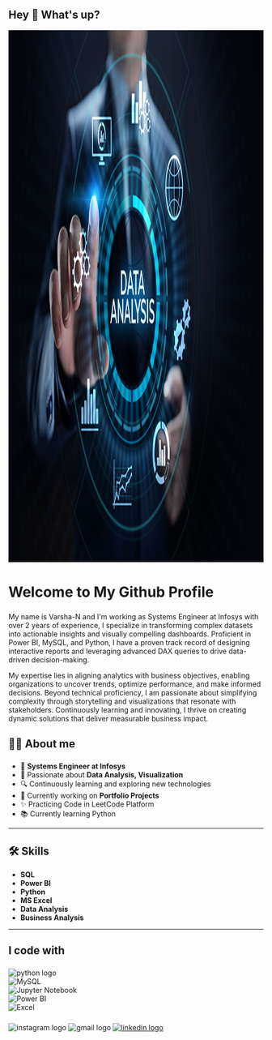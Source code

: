 


<!--
**Varsha-N-17/Varsha-N-17** is a ✨ _special_ ✨ repository because its `README.md` (this file) appears on your GitHub profile.

Here are some ideas to get you started:

- 🔭 I’m currently working on ...
- 🌱 I’m currently learning ...
- 👯 I’m looking to collaborate on ...
- 🤔 I’m looking for help with ...
- 💬 Ask me about ...
- 📫 How to reach me: ...
- 😄 Pronouns: ...
- ⚡ Fun fact: ...
-->
<h2 align="left">Hey 👋 What's up?</h2>

<div align="center">
  <img height="1050" width="1150" src="DataGithub.jpg" />
</div>
<h1 align="left"> Welcome to My Github Profile</h1>

###

<p align="left">My name is Varsha-N and I'm working as Systems Engineer at Infosys  with over 2 years of experience, I specialize in transforming complex datasets into actionable insights and visually compelling dashboards. Proficient in Power BI, MySQL, and Python, I have a proven track record of designing interactive reports and leveraging advanced DAX queries to drive data-driven decision-making.

My expertise lies in aligning analytics with business objectives, enabling organizations to uncover trends, optimize performance, and make informed decisions. Beyond technical proficiency, I am passionate about simplifying complexity through storytelling and visualizations that resonate with stakeholders. Continuously learning and innovating, I thrive on creating dynamic solutions that deliver measurable business impact.</nr></p>

###

<h2 align="left">👩‍💻 About me</h2>

###
- 🌟 **Systems Engineer at Infosys**  
- 🎯 Passionate about **Data Analysis, Visualization**  
- 🔍 Continuously learning and exploring new technologies  
- 🚀 Currently working on **Portfolio Projects**
- ✨ Practicing Code in LeetCode Platform
- 📚 Currently learning Python 

---

## 🛠️ Skills  
- **SQL**  
- **Power BI**  
- **Python**  
- **MS Excel**    
- **Data Analysis**  
- **Business Analysis**  

---



###

<h2 align="left">I code with</h2>

###

<div align="left">
  <img src="https://cdn.jsdelivr.net/gh/devicons/devicon/icons/python/python-original.svg" height="50" alt="python logo"  /> <br>
  <img src="https://cdn.jsdelivr.net/gh/devicons/devicon/icons/mysql/mysql-original.svg" height="50" alt="MySQL" />   <br>
  <img src="https://upload.wikimedia.org/wikipedia/commons/3/38/Jupyter_logo.svg" height="50" alt="Jupyter Notebook" />   <br>
  <img src="https://upload.wikimedia.org/wikipedia/commons/c/cf/New_Power_BI_Logo.svg" height="50" alt="Power BI" />   <br>
  <img src="https://img.icons8.com/color/48/000000/microsoft-excel-2019.png" height="50" alt="Excel" />

</div>

###

<div align="left">
  <img src="https://img.shields.io/static/v1?message=Instagram&logo=instagram&label=&color=E4405F&logoColor=white&labelColor=&style=for-the-badge" height="35" alt="instagram logo"  />

  <img src="https://img.shields.io/static/v1?message=Gmail&logo=gmail&label=&color=D14836&logoColor=white&labelColor=&style=for-the-badge" height="35" alt="gmail logo"  />
  
  <a href="https://www.linkedin.com/in/varsha-r-657999215" target="_blank">
  <img src="https://img.shields.io/static/v1?message=LinkedIn&logo=linkedin&label=&color=0077B5&logoColor=white&labelColor=&style=for-the-badge" height="35" alt="linkedin logo"  />
</div>

###


